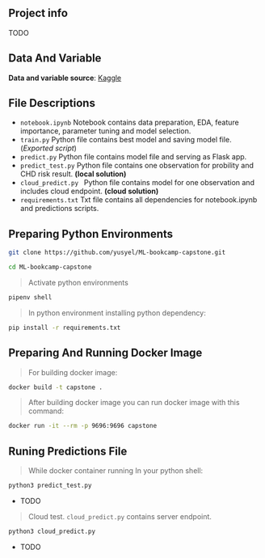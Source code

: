 ## Project info 
TODO



## Data And Variable


**Data and variable source**:  [Kaggle](https://www.kaggle.com/debajyotipodder/co2-emission-by-vehicles)



## File Descriptions

* `notebook.ipynb`  Notebook contains data  preparation, EDA, feature importance, parameter tuning and  model selection.
* `train.py` Python file contains best model and saving model file. (<i>Exported script</i>)
* `predict.py` Python file contains model file and serving as Flask app.
* `predict_test.py` Python file contains one observation for probility and CHD risk result. **(local solution)**
* `cloud_predict.py ` Python file contains model for one observation and includes cloud endpoint. **(cloud solution)**
* `requirements.txt` Txt file contains all dependencies  for notebook.ipynb and predictions scripts. 


## Preparing Python Environments





```bash
git clone https://github.com/yusyel/ML-bookcamp-capstone.git
```


```bash
cd ML-bookcamp-capstone
```

> Activate python environments
```bash
pipenv shell
```
> In python environment installing python dependency:

```bash
pip install -r requirements.txt
```
## Preparing And Running Docker Image


> For building docker image:
```bash
docker build -t capstone .
```
> After building docker image you can run docker image with this command:

```bash
docker run -it --rm -p 9696:9696 capstone 
```

## Runing Predictions File

> While docker container running In your python shell:

```bash
python3 predict_test.py
```
*  TODO

> Cloud test. `cloud_predict.py` contains server endpoint.

```bash
python3 cloud_predict.py
```

* TODO
